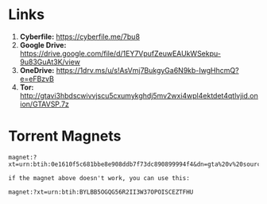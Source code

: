 # Links
1. **Cyberfile:** https://cyberfile.me/7bu8
2. **Google Drive:** https://drive.google.com/file/d/1EY7VpufZeuwEAUkWSekpu-9u83GuAt3K/view
3. **OneDrive:** https://1drv.ms/u/s!AsVmj7BukgyGa6N9kb-IwgHhcmQ?e=eFBzvB
4. **Tor:** http://gtavi3hbdscwivvjscu5cxumykghdj5mv2wxi4wpl4ektdet4qtlvjid.onion/GTAVSP.7z


# Torrent Magnets
```
magnet:?xt=urn:btih:0e1610f5c681bbe8e908ddb7f73dc890899994f4&dn=gta%20v%20source%20code&tr=udp%3a%2f%2ftracker.opentrackr.org%3a1337%2fannounce

if the magnet above doesn't work, you can use this:

magnet:?xt=urn:btih:BYLBB5OGQG56R2II3W37OPOISCEZTFHU
```
